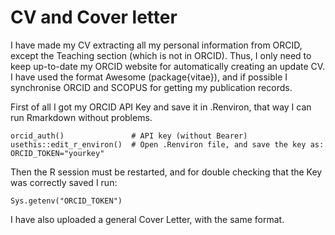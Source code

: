 # CV and Cover letter

I have made my CV extracting all my personal information from ORCID, except the Teaching section (which is not in ORCID). Thus, I only need to keep up-to-date my ORCID website for automatically creating an update CV. I have used the format Awesome (package{vitae}), and if possible I synchronise ORCID and SCOPUS for getting my publication records.    

First of all I got my ORCID API Key and save it in .Renviron, that way I can run Rmarkdown without problems. 

```
orcid_auth()               # API key (without Bearer)
usethis::edit_r_environ()  # Open .Renviron file, and save the key as: ORCID_TOKEN="yourkey"
```

Then the R session must be restarted, and for double checking that the Key was correctly saved I run:

```
Sys.getenv("ORCID_TOKEN")
```

I have also uploaded a general Cover Letter, with the same format. 
